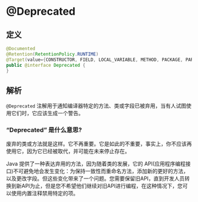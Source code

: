 # @Deprecated

## 定义

```java
@Documented
@Retention(RetentionPolicy.RUNTIME)
@Target(value={CONSTRUCTOR, FIELD, LOCAL_VARIABLE, METHOD, PACKAGE, PARAMETER, TYPE})
public @interface Deprecated {
}
```

## 解析

`@Deprecated` 注解用于通知编译器特定的方法、类或字段已被弃用，当有人试图使用它们时，它应该生成一个警告。

### “Deprecated” 是什么意思?

废弃的类或方法就是这样。它不再重要。它是如此的不重要，事实上，你不应该再使用它，因为它已经被取代，并可能在未来停止存在。

Java 提供了一种表达弃用的方法，因为随着类的发展，它的 API\(应用程序编程接口\)不可避免地会发生变化：为保持一致性而重命名方法，添加新的更好的方法，以及更改字段。但这些变化带来了一个问题。您需要保留旧API，直到开发人员转换到新API为止，但是您不希望他们继续对旧API进行编程，在这种情况下，您可以使用内置注释禁用特定的项。

